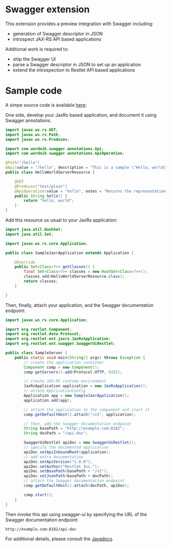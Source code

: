 Swagger extension
=================

This extension provides a preview integration with Swagger including:
* generation of Swagger descriptor in JSON
* introspect JAX-RS API based applications

Additional work is required to:
* ship the Swagger UI
* parse a Swagger descriptor in JSON to set up an application
* extend the introspection to Restlet API based applications


Sample code
===========

A simpe source code is available [here](/learn/archives/examples/swagger/${restlet-version-minor}/org.restlet.example.swagger-jaxrs.zip): 

One side, develop your JaxRs based application, and document it using Swagger annotations.

```java
import javax.ws.rs.GET;
import javax.ws.rs.Path;
import javax.ws.rs.Produces;

import com.wordnik.swagger.annotations.Api;
import com.wordnik.swagger.annotations.ApiOperation;

@Path("/hello")
@Api(value = "/hello", description = "This is a sample \"Hello, world\" resource")
public class HelloWorldServerResource {

    @GET
    @Produces("text/plain")
    @ApiOperation(value = "hello", notes = "Returns the representation of hello resource.")
    public String hello() {
        return "hello, world";
    }
}

```

Add this resource us usual to your JaxRs application:

```java
import java.util.HashSet;
import java.util.Set;

import javax.ws.rs.core.Application;

public class SampleJaxrApplication extends Application {

    @Override
    public Set<Class<?>> getClasses() {
        final Set<Class<?>> classes = new HashSet<Class<?>>();
        classes.add(HelloWorldServerResource.class);
        return classes;
    }

}
```


Then, finally, attach your application, and the Swagger documentation endpoint:

```java
import javax.ws.rs.core.Application;

import org.restlet.Component;
import org.restlet.data.Protocol;
import org.restlet.ext.jaxrs.JaxRsApplication;
import org.restlet.ext.swagger.SwaggerUiRestlet;

public class SampleServer {
    public static void main(String[] args) throws Exception {
        // create the application container
        Component comp = new Component();
        comp.getServers().add(Protocol.HTTP, 8182);

        // create JAX-RS runtime environment
        JaxRsApplication application = new JaxRsApplication();
        // attach ApplicationConfig
        Application app = new SampleJaxrApplication();
        application.add(app);

        // attach the application to the component and start it
        comp.getDefaultHost().attach("/v1", application);

        // then, add the Swagger documentation endpoint
        String basePath = "http://example.com:8182";
        String docPath = "/api-doc";

        SwaggerUiRestlet apiDoc = new SwaggerUiRestlet();
        // specify the documented application
        apiDoc.setApiInboundRoot(application);
        // add extra documentation
        apiDoc.setApiVersion("1.0.0");
        apiDoc.setAuthor("Restlet Inc.");
        apiDoc.setBasePath(basePath + "/v1");
        apiDoc.setJsonPath(basePath + docPath);
        // attach the Swagger documentation endpoint
        comp.getDefaultHost().attach(docPath, apiDoc);

        comp.start();
    }
}
```

Then invoke this api using swagger-ui by specifying the URL of the Swagger documentation endpoint:
```
http://example.com:8182/api-doc
```


For additional details, please consult the
[Javadocs](javadocs://jse/ext/org/restlet/ext/swagger/package-summary.html).
